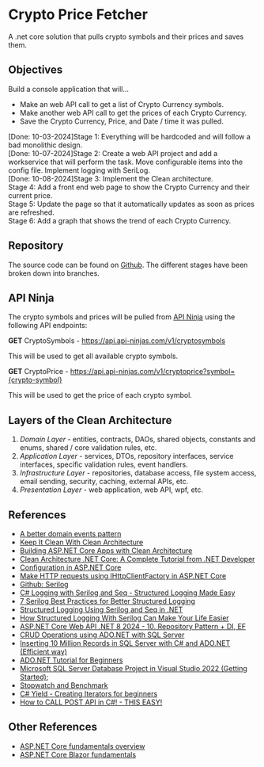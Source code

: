 # Crypto Price Fetcher

A .net core solution that pulls crypto symbols and their prices and saves them.

<p/>

## Objectives

Build a console application that will...
- Make an web API call to get a list of Crypto Currency symbols.
- Make another web API call to get the prices of each Crypto Currency.
- Save the Crypto Currency, Price, and Date / time it was pulled.

[Done: 10-03-2024]Stage 1: Everything will be hardcoded and will follow a bad monolithic design.  
[Done: 10-07-2024]Stage 2: Create a web API project and add a workservice that will perform the task. Move configurable items into the config file. Implement logging with SeriLog.  
[Done: 10-08-2024]Stage 3: Implement the Clean architecture.  
Stage 4: Add a front end web page to show the Crypto Currency and their current price.  
Stage 5: Update the page so that it automatically updates as soon as prices are refreshed.  
Stage 6: Add a graph that shows the trend of each Crypto Currency.

<p/>

## Repository

The source code can be found on [Github](https://github.com/mrametharam/crypto-price-fetcher). The different stages have been broken down into branches.

<p/>

## API Ninja

The crypto symbols and prices will be pulled from [API Ninja](https://api-ninjas.com) using the following API endpoints:

**GET** CryptoSymbols - https://api.api-ninjas.com/v1/cryptosymbols

This will be used to get all available crypto symbols.


**GET** CryptoPrice - https://api.api-ninjas.com/v1/cryptoprice?symbol={crypto-symbol}

This will be used to get the price of each crypto symbol.

<p/>

## Layers of the Clean Architecture

1. *Domain Layer* - entities, contracts, DAOs, shared objects, constants and enums, shared / core validation rules, etc.
2. *Application Layer* - services, DTOs, repository interfaces, service interfaces, specific validation rules, event handlers.
3. *Infrastructure Layer* - repositories, database access, file system access, email sending, security, caching, external APIs, etc.
4. *Presentation Layer* - web application, web API, wpf, etc.



<p/>

## References

- [A better domain events pattern](https://lostechies.com/jimmybogard/2014/05/13/a-better-domain-events-pattern/)
- [Keep It Clean With Clean Architecture](https://juliocasal.com/blog/Clean-Architecture)
- [Building ASP.NET Core Apps with Clean Architecture](https://www.ezzylearning.net/tutorial/building-asp-net-core-apps-with-clean-architecture)
- [Clean Architecture .NET Core: A Complete Tutorial from .NET Developer](https://positiwise.com/blog/clean-architecture-net-core)
- [Configuration in ASP.NET Core](https://learn.microsoft.com/en-us/aspnet/core/fundamentals/configuration/?view=aspnetcore-8.0)
- [Make HTTP requests using IHttpClientFactory in ASP.NET Core](https://learn.microsoft.com/en-us/aspnet/core/fundamentals/http-requests?view=aspnetcore-8.0)
- [Github: Serilog](https://github.com/serilog/serilog)
- [C# Logging with Serilog and Seq - Structured Logging Made Easy](https://www.youtube.com/watch?v=_iryZxv8Rxw)
- [7 Serilog Best Practices for Better Structured Logging](https://www.youtube.com/watch?v=w7yDuoCLVvQ)
- [Structured Logging Using Serilog and Seq in .NET](https://www.youtube.com/watch?v=mT8ZkXafuZk)
- [How Structured Logging With Serilog Can Make Your Life Easier](https://www.youtube.com/watch?v=nVAkSBpsuTk)
- [ASP.NET Core Web API .NET 8 2024 - 10. Repository Pattern + DI, EF](https://www.youtube.com/watch?v=6vsONJla1Fk)
- [CRUD Operations using ADO.NET with SQL Server](https://www.youtube.com/watch?v=MCSN7ghS0vI)
- [Inserting 10 Million Records in SQL Server with C# and ADO.NET (Efficient way)](https://www.youtube.com/watch?v=khdR_8r9YQU)
- [ADO.NET Tutorial for Beginners](https://www.youtube.com/watch?v=aoFDyt8oG0k&list=PL6n9fhu94yhX5dzHunAI2t4kE0kOuv4D7)
- [Microsoft SQL Server Database Project in Visual Studio 2022 (Getting Started)](https://www.youtube.com/watch?v=5nTlqgQLkIc);
- [Stopwatch and Benchmark](https://www.youtube.com/watch?v=NTz99yN2urc)
- [C# Yield - Creating Iterators for beginners](https://www.youtube.com/watch?v=uv74SZ5MX5Q)
- [How to CALL POST API in C#! - THIS EASY!](https://www.youtube.com/watch?v=ufHlJLPK5CA)

<p/>

## Other References

- [ASP.NET Core fundamentals overview](https://learn.microsoft.com/en-us/aspnet/core/fundamentals/?view=aspnetcore-8.0&tabs=windows)
- [ASP.NET Core Blazor fundamentals](https://learn.microsoft.com/en-us/aspnet/core/blazor/fundamentals/?view=aspnetcore-8.0)
